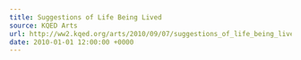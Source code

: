 ```yaml
---
title: Suggestions of Life Being Lived
source: KQED Arts
url: http://ww2.kqed.org/arts/2010/09/07/suggestions_of_life_being_lived/
date: 2010-01-01 12:00:00 +0000
---
```


